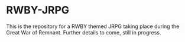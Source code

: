 # RWBY-JRPG
This is the repository for a RWBY themed JRPG taking place during the Great War of Remnant. Further details to come, still in progress.
